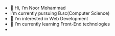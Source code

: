 - 👋 Hi, I’m Noor Mohammad
- I'm currently pursuing B.sc(Computer Science)
- 👀 I’m interested in Web Development
- 🌱 I’m currently learning Front-End technologies
- 

<!---
noorgangavaram/noorgangavaram is a ✨ special ✨ repository because its `README.md` (this file) appears on your GitHub profile.
You can click the Preview link to take a look at your changes.
--->
